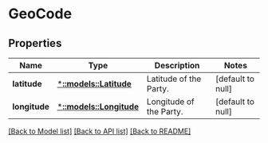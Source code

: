 # GeoCode

## Properties
Name | Type | Description | Notes
------------ | ------------- | ------------- | -------------
**latitude** | [***::models::Latitude**](Latitude.md) | Latitude of the Party. | [default to null]
**longitude** | [***::models::Longitude**](Longitude.md) | Longitude of the   Party. | [default to null]

[[Back to Model list]](../README.md#documentation-for-models) [[Back to API list]](../README.md#documentation-for-api-endpoints) [[Back to README]](../README.md)


